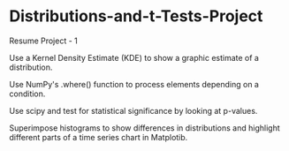 # Distributions-and-t-Tests-Project
Resume Project - 1

Use a Kernel Density Estimate (KDE) to show a graphic estimate of a distribution.

Use NumPy's .where() function to process elements depending on a condition.

Use scipy and test for statistical significance by looking at p-values.

Superimpose histograms to show differences in distributions and highlight different parts of a time series chart in Matplotib.
